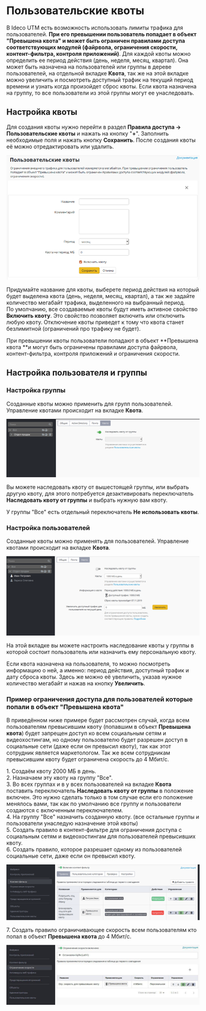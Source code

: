 # Пользовательские квоты

В Ideco UTM есть возможность использовать лимиты трафика для пользователей. **При его превышении пользователь попадает в объект "Превышена квота" и может быть ограничен правилами доступа соответствующих модулей (файрвола, ограничения скорости, контент-фильтра, контроля приложений)**. Для каждой квоты можно определить ее период действия (день, неделя, месяц, квартал). Она может быть назначена на пользователей или группы в дереве пользователей, на отдельной вкладке **Квота**, так же на этой вкладке можно увеличить и посмотреть доступный трафик на текущий период времени и узнать когда произойдет сброс квоты. Если квота назначена на группу, то все пользователи из этой группы могут ее унаследовать.

## Настройка квоты

Для создания квоты нужно перейти в раздел **Правила доступа -> Пользовательские квоты** и нажать на кнопку "**+**". Заполнить необходимые поля и нажать кнопку **Сохранить**. После создания квоты её можно отредактировать или удалить.

![](../.gitbook/assets/11239529.png)

Придумайте название для квоты, выберете период действия на который будет выделена квота (день, неделя, месяц, квартал), а так же задайте количество мегабайт трафика, выделенного на выбранный период.\
По умолчанию, все создаваемые квоты будут иметь активное свойство **Включить квоту**. Это свойство позволяет включить или отключить любую квоту. Отключение квоты приведет к тому что квота станет безлимитной (ограничений про трафику не будет).

При превышении квоты пользователи попадают в объект **Превышена квота **и могут быть ограничены правилами доступа файрвола, контент-фильтра, контроля приложений и ограничения скорости.

## Настройка пользователя и группы

### Настройка группы

Созданные квоты можно применить для групп пользователей. Управление квотами происходит на вкладке **Квота**.

![](../.gitbook/assets/11239555.png)

Вы можете наследовать квоту от вышестоящей группы, или выбрать другую квоту, для этого потребуется дезактивировать переключатель **Наследовать квоту от группы** и выбрать нужную вам квоту.

У группы "Все" есть отдельный переключатель **Не использовать квоты**.

### Настройка пользователей

Созданные квоты можно применять для пользователей. Управление квотами происходит на вкладке **Квота**.

![](../.gitbook/assets/11239556.png)

На этой вкладке вы можете настроить наследование квоты у группы в которой состоит пользователь или назначить ему персональную квоту.

Если квота назначена на пользователя, то можно посмотреть информацию о ней, а именно: период действия, доступный трафик и дату сброса квоты. Здесь же можно её увеличить, указав нужное количество мегабайт и нажав на кнопку **Увеличить**.

### Пример ограничения доступа для пользователей которые попали в объект "Превышена квота"

В приведённом ниже примере будет рассмотрен случай, когда всем пользователям превысившим квоту (попавшим в объект **Превышена квота**) будет запрещен доступ ко всем социальным сетям и видеохостингам, но одному пользователю будет разрешен доступ в социальные сети (даже если он превысил квоту), так как этот сотрудник является маркетологом. Так же всем сотрудникам превысившим квоту будет ограничена скорость до 4 Мбит/с.

1\. Создаём квоту 2000 МБ в день.\
2\. Назначаем эту квоту на группу "Все".\
3\. Во всех группах и в у всех пользователей на вкладке **Квота** поставить переключатель **Наследовать квоту от группы** в положение включен. Это нужно сделать только в том случае если его положение менялось вами, так как по умолчанию все группу и пользователи создаются с включенным переключателем.\
4\. На группу "Все" назначить созданную квоту. (все остальные группы и пользователи унаследую назначение этой квоты)\
5\. Создать правило в контент-фильтре для ограничения доступа с социальным сетям и видеохостингам для пользователей превысивших квоту.\
6\. Создать правило, которое разрешает одному из пользователей социальные сети, даже если он превысил квоту.

![](../.gitbook/assets/11436101.png)

7\. Создать правило ограничивающее скорость всем пользователям кто попал в объект **Превышена квота** до 4 Мбит/с.

![](../.gitbook/assets/11436102.jpg)

